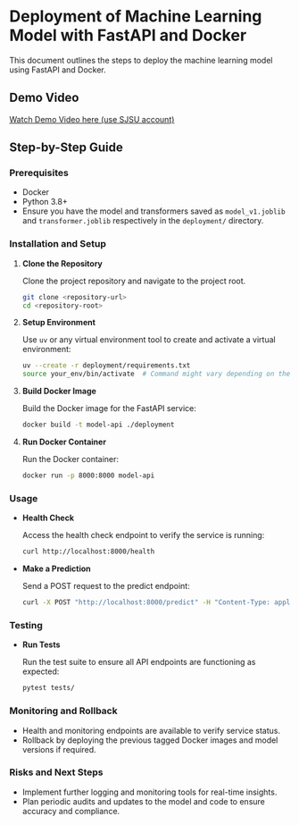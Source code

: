 # Deployment of Machine Learning Model with FastAPI and Docker

This document outlines the steps to deploy the machine learning model using FastAPI and Docker.

## Demo Video

[Watch Demo Video here (use SJSU account)](https://sjsu0-my.sharepoint.com/:v:/g/personal/akshata_madavi_sjsu_edu/Eez4hJErRAtFrQhmA0tp16kB3cXFMNp6wRRJOATRKEeDIg?nav=eyJyZWZlcnJhbEluZm8iOnsicmVmZXJyYWxBcHAiOiJPbmVEcml2ZUZvckJ1c2luZXNzIiwicmVmZXJyYWxBcHBQbGF0Zm9ybSI6IldlYiIsInJlZmVycmFsTW9kZSI6InZpZXciLCJyZWZlcnJhbFZpZXciOiJNeUZpbGVzTGlua0NvcHkifX0&e=MKdpqs)

## Step-by-Step Guide

### Prerequisites

- Docker
- Python 3.8+
- Ensure you have the model and transformers saved as `model_v1.joblib` and `transformer.joblib` respectively in the `deployment/` directory.

### Installation and Setup

1. **Clone the Repository**
   
   Clone the project repository and navigate to the project root.
   ```bash
   git clone <repository-url>
   cd <repository-root>
   ```

2. **Setup Environment**

   Use `uv` or any virtual environment tool to create and activate a virtual environment:
   ```bash
   uv --create -r deployment/requirements.txt
   source your_env/bin/activate  # Command might vary depending on the tool used
   ```

3. **Build Docker Image**

   Build the Docker image for the FastAPI service:
   ```bash
   docker build -t model-api ./deployment
   ```

4. **Run Docker Container**

   Run the Docker container:
   ```bash
   docker run -p 8000:8000 model-api
   ```

### Usage

- **Health Check**

  Access the health check endpoint to verify the service is running:
  ```bash
  curl http://localhost:8000/health
  ```

- **Make a Prediction**

  Send a POST request to the predict endpoint:
  ```bash
  curl -X POST "http://localhost:8000/predict" -H "Content-Type: application/json" -d '{"feature1": 0.5}'
  ```

### Testing

- **Run Tests**

  Run the test suite to ensure all API endpoints are functioning as expected:
  ```bash
  pytest tests/
  ```

### Monitoring and Rollback

- Health and monitoring endpoints are available to verify service status.
- Rollback by deploying the previous tagged Docker images and model versions if required.

### Risks and Next Steps

- Implement further logging and monitoring tools for real-time insights.
- Plan periodic audits and updates to the model and code to ensure accuracy and compliance.

